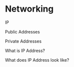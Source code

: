 # Networking

IP 

Public Addresses

Private Addresses 


What is IP Address?


What does IP Address look like?


